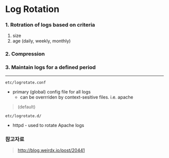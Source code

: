 # Log Rotation
	
### 1. Rotration of logs based on criteria
1. size
2. age (daily, weekly, monthly)

### 2. Compression
### 3. Maintain logs for a defined period

- - -

`etc/logrotate.conf`
+ primary (global) config file for all logs
	- can be overrriden by context-sesitive files. i.e. apache

> (default)

`etc/logrotate.d/`
+ httpd - used to rotate Apache logs


### 참고자료
> http://blog.weirdx.io/post/20441
